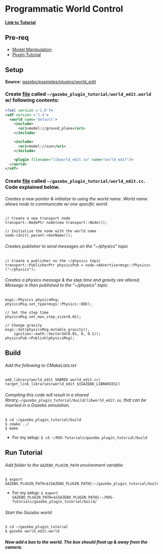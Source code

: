 # Programmatic World Control

[**Link to Tutorial**][1]

## Pre-req 

- [Model Manipulation][2]
- [Plugin Tutorial][3]

## Setup

**Source**: [gazebo/examples/plugins/world_edit][4]

### Create [file][4] called `~/gazebo_plugin_tutorial/world_edit.world` w/ following contents:

```xml
<?xml version ='1.0'?>
<sdf version ='1.4'>
  <world name='default'>
    <include>
      <uri>model://ground_plane</uri>
    </include>

    <include>
      <uri>model://sun</uri>
    </include>

    <plugin filename="libworld_edit.so" name="world_edit"/>
  </world>
</sdf>
```

### Create [file][5] called `~/gazebo_plugin_tutorial/world_edit.cc`. Code explained below.

###### Creates a new pointer & initialize to using the world name. World name allows node to communicate w/ one specific world

```
// Create a new transport node
transport::NodePtr node(new transport::Node());

// Initialize the node with the world name
node->Init(_parent->GetName());
```

###### Creates publisher to send messages on the "~/physics" topic

```
// Create a publisher on the ~/physics topic
transport::PublisherPtr physicsPub = node->Advertise<msgs::Physics>("~/physics");
```

###### Creates a physics message & the step time and gravity are altered. Message is then published to the "~/physics" topic.

```
msgs::Physics physicsMsg;
physicsMsg.set_type(msgs::Physics::ODE);

// Set the step time
physicsMsg.set_max_step_size(0.01);

// Change gravity
msgs::Set(physicsMsg.mutable_gravity(),
    ignition::math::Vector3d(0.01, 0, 0.1));
physicsPub->Publish(physicsMsg);
```

## Build

###### Add the following to CMakeLists.txt

```
add_library(world_edit SHARED world_edit.cc)
target_link_libraries(world_edit ${GAZEBO_LIBRARIES})
```

###### Compiling this code will result in a shared library,`~/gazebo_plugin_tutorial/build/libworld_edit.so`, that can be inserted in a Gazebo simulation.

```
$ cd ~/gazebo_plugin_tutorial/build
$ cmake ../
$ make
```

- For my setup: `$ cd ~/ROS-Tutorials/gazebo_plugin_tutorial/build`

## Run Tutorial

###### Add folder to the `GAZEBO_PLUGIN_PATH` environment variable:

```
$ export GAZEBO_PLUGIN_PATH=${GAZEBO_PLUGIN_PATH}:~/gazebo_plugin_tutorial/build/
```

- For my setup: `$ export GAZEBO_PLUGIN_PATH=${GAZEBO_PLUGIN_PATH}:~/ROS-Tutorials/gazebo_plugin_tutorial/build/`

###### Start the Gazebo world

```
$ cd ~/gazebo_plugin_tutorial
$ gazebo world_edit.world
```

##### Now add a box to the world. The box should float up & away from the camera.

[1]: http://gazebosim.org/tutorials?tut=plugins_world_properties&cat=write_plugin
[2]: model_plugin.md
[3]: plugins.md
[4]: https://bitbucket.org/osrf/gazebo/src/gazebo7/examples/plugins/world_edit
[4]: ../gazebo_plugin_tutorial/world_edit.world
[5]: ../gazebo_plugin_tutorial/world_edit.cc
